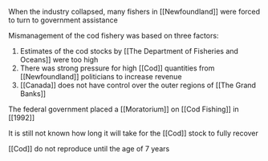 When the industry collapsed, many fishers in [[Newfoundland]] were forced to turn to government assistance

Mismanagement of the cod fishery was based on three factors:
1. Estimates of the cod stocks by [[The Department of Fisheries and Oceans]] were too high
2. There was strong pressure for high [[Cod]] quantities from [[Newfoundland]] politicians to increase revenue
3. [[Canada]] does not have control over the outer regions of [[The Grand Banks]]

The federal government placed a [[Moratorium]] on [[Cod Fishing]] in [[1992]]

It is still not known how long it will take for the [[Cod]] stock to fully recover

[[Cod]] do not reproduce until the age of 7 years

